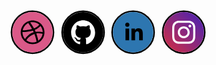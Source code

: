 <div class="wrapper">
  <div class="wrapper__links">
    <a class="social-link social-link--dribbble" id="dribbble">
    <svg class="social-svg" viewBox="0 0 600 600" xmlns="http://www.w3.org/2000/svg">
      <title>
        dribbble
      </title>
      <g class="social-group" fill="none" fill-rule="evenodd">
        <circle class="social-group__outline" stroke="#000" stroke-width="20" cx="300" cy="300" r="262.5" />
        <circle class="social-group__inner-circle" fill="#DA5988" cx="300" cy="300" r="252.5" />
        <path class="social-group__icon" d="M446.58 270.912c-1.944-9.528-4.866-18.912-8.646-27.876-3.714-8.802-8.322-17.274-13.674-25.194-5.31-7.854-11.4-15.234-18.108-21.936-6.702-6.714-14.088-12.81-21.936-18.108-7.92-5.37-16.404-9.96-25.194-13.686-8.964-3.774-18.342-6.702-27.876-8.634-9.762-2.004-19.818-3.024-29.862-3.024-10.056 0-20.1 1.02-29.874 3.024-9.528 1.932-18.912 4.866-27.87 8.634-8.79 3.726-17.274 8.322-25.206 13.686-7.854 5.298-15.234 11.388-21.936 18.108-6.708 6.702-12.792 14.088-18.096 21.936-5.358 7.92-9.96 16.392-13.674 25.194-3.798 8.964-6.708 18.348-8.658 27.876-1.998 9.75-3.012 19.806-3.012 29.856 0 10.068 1.014 20.124 3.012 29.88 1.95 9.528 4.866 18.912 8.652 27.87 3.714 8.79 8.322 17.286 13.674 25.206 5.304 7.854 11.388 15.222 18.096 21.936 6.702 6.702 14.088 12.786 21.936 18.096 7.932 5.358 16.416 9.96 25.206 13.674 8.952 3.798 18.342 6.69 27.87 8.646 9.774 2.016 19.818 3.024 29.874 3.024 10.044 0 20.1-1.008 29.862-3.024 9.54-1.956 18.912-4.854 27.876-8.646 8.79-3.714 17.274-8.322 25.194-13.674 7.854-5.31 15.234-11.388 21.936-18.096 6.702-6.714 12.798-14.088 18.108-21.936 5.358-7.92 9.96-16.416 13.674-25.206 3.786-8.952 6.702-18.342 8.646-27.87 2.004-9.762 3.012-19.818 3.012-29.88.006-10.05-1.002-20.106-3.006-29.856zm-18.684 28.602c-1.83-.396-44.694-9.624-88.218-4.152-.888-2.166-1.794-4.35-2.73-6.54-2.634-6.198-5.472-12.342-8.424-18.372 50.028-20.412 70.338-49.782 70.572-50.13 17.766 21.564 28.512 49.128 28.8 79.194zm-42.96-93.804c-.318.492-18.354 27.948-66.162 45.87-21.654-39.786-45.444-71.388-47.346-73.896 9.576-2.322 19.56-3.576 29.85-3.576 32.076 0 61.338 11.952 83.658 31.602zm-114-27.924c0 .012-.024.024-.024.024s-.138.036-.372.084c.126-.036.27-.06.396-.108zm-23.706 8.424c1.686 2.262 25.116 34.02 47.04 72.984-60.822 16.158-113.604 15.528-116.952 15.468 8.232-39.234 34.59-71.766 69.912-88.452zm-72.618 114.558c0-1.35.06-2.67.108-4.002 2.232.048 64.824 1.47 130.038-18.048 3.63 7.104 7.104 14.322 10.278 21.534-1.674.468-3.342.972-4.992 1.512-68.358 22.092-103.032 83.604-103.032 83.604s.048.036.048.06c-20.166-22.446-32.448-52.116-32.448-84.66zm126.666 126.678c-30.654 0-58.77-10.896-80.682-29.028 1.662 1.35 2.838 2.214 2.838 2.214s24.282-52.956 99.396-79.128c.282-.108.564-.186.846-.27 17.826 46.314 25.182 85.104 27.06 96.174-15.204 6.468-31.914 10.038-49.458 10.038zm70.782-21.606c-1.29-7.65-8.04-44.826-24.654-90.48 40.884-6.54 76.326 4.674 78.936 5.532-5.64 35.292-25.842 65.736-54.282 84.948z"
          fill="#000" fill-rule="nonzero" />
      </g>
    </svg>
  </a>
  <a class="social-link social-link--github" id="github">
    <svg class="social-svg" viewBox="0 0 600 600" xmlns="http://www.w3.org/2000/svg">
      <title>
        github
      </title>
      <g class="social-group" fill="none" fill-rule="evenodd">
        <circle class="social-group__outline" stroke="#000" stroke-width="20" cx="300" cy="300" r="262.5" />
        <circle class="social-group__inner-circle" fill="#000" cx="300" cy="300" r="252.5" />
        <path class="social-group__icon" d="M300 150c-82.8348 0-150 68.8393-150 153.817 0 67.9687 42.991 125.558 102.5893 145.9151 7.5 1.4063 10.2455-3.3482 10.2455-7.433 0-3.683-.134-13.3259-.2009-26.183-41.7187 9.308-50.558-20.625-50.558-20.625-6.8304-17.7456-16.6741-22.5-16.6741-22.5-13.5938-9.576 1.0044-9.375 1.0044-9.375 15.067 1.0714 22.9688 15.8705 22.9688 15.8705 13.3929 23.5045 35.0893 16.741 43.6607 12.7902 1.3393-9.9107 5.2232-16.741 9.509-20.558-33.2813-3.884-68.3036-17.076-68.3036-76.0045 0-16.808 5.8259-30.5357 15.4018-41.25-1.5402-3.884-6.6965-19.5536 1.4732-40.7143 0 0 12.5893-4.1518 41.25 15.7366 11.9866-3.4152 24.7768-5.0893 37.567-5.1562 12.7231.067 25.5803 1.741 37.5669 5.1562 28.6607-19.8884 41.183-15.7366 41.183-15.7366 8.1697 21.1607 3.0134 36.8304 1.4733 40.7143 9.5758 10.7812 15.4017 24.509 15.4017 41.25 0 59.0625-35.0892 72.0536-68.5044 75.8705 5.3571 4.7545 10.1785 14.1295 10.1785 28.4598 0 20.558-.2009 37.1652-.2009 42.1875 0 4.0849 2.6786 8.9063 10.3125 7.3661C407.076 429.308 450 371.7187 450 303.817 450 218.8393 382.8348 150 300 150z"
          fill="#FFF" fill-rule="nonzero" />
      </g>
    </svg>
  </a>
  <a class="social-link social-link--linkedin" id="linkedin">
    <svg class="social-svg" viewBox="0 0 600 600" xmlns="http://www.w3.org/2000/svg">
      <title>
        linkedin
      </title>
      <g class="social-group" fill="none" fill-rule="evenodd">
        <circle class="social-group__outline" stroke="#000" stroke-width="20" cx="300" cy="300" r="262.5" />
        <circle class="social-group__inner-circle" fill="#2D76B0" cx="300" cy="300" r="252.5" />
        <path class="social-group__icon" d="M278.9308 253.1923h43.5769v20.0539h.5923c6.0923-11.5077 20.9-23.6077 43.0692-23.6077 46.0308 0 54.577 30.2923 54.577 69.723v80.2154h-45.4385v-71.1615c0-17.0077-.2539-38.8385-23.6077-38.8385-23.6923 0-27.2462 18.5308-27.2462 37.5693v72.4307h-45.4384l-.0846-146.3846zm-74.1231 0h45.523V399.577h-45.523V253.1923zm22.8461-72.7692c14.5539 0 26.4 11.8461 26.4 26.4 0 14.5538-11.8461 26.4-26.4 26.4-14.6384 0-26.4-11.8462-26.4-26.4 0-14.5539 11.7616-26.4 26.4-26.4z"
          fill="#000" fill-rule="nonzero" />
      </g>
    </svg>
  </a>
  <a class="social-link social-link--instagram" id="instagram">
    <svg class="social-svg" viewBox="0 0 600 600" xmlns="http://www.w3.org/2000/svg">
      <title>
        instagram
      </title>
      <defs>
        <linearGradient x1="0%" y1="100%" y2="0%" id="simpleInsta">
          <stop stop-color="#D72F3F" offset="0%" />
          <stop stop-color="#4221B9" offset="100%" />
        </linearGradient>
      </defs>
      <g class="social-group" fill="none" fill-rule="evenodd">
        <circle class="social-group__outline" stroke="#000" stroke-width="20" cx="300" cy="300" r="262.5" />
        <circle class="social-group__inner-circle social-group__inner-circle--instagram" fill="url(#simpleInsta)" cx="300" cy="300"
          r="252.5" />
        <path class="social-group__icon" d="M436.8577 205.4154c-3.6808-9.4808-8.5885-17.5116-16.6192-25.5423-8.0308-8.0308-16.0616-12.9385-25.5423-16.6193-9.1462-3.5692-19.7424-6.023-35.0231-6.6923-15.3923-.6692-20.3-.8923-59.5616-.8923-39.2615 0-44.1692.1116-59.5615.8923-15.3923.6693-25.877 3.1231-35.023 6.6923-9.4808 3.6808-17.5116 8.5885-25.5424 16.6193-8.0308 8.0307-12.9384 16.0615-16.6192 25.5423-3.5692 9.1461-6.023 19.7423-6.6923 35.023-.6693 15.3924-.8923 20.3-.8923 59.5616 0 39.2615.1115 44.1692.8923 59.5615.6692 15.3923 3.123 25.877 6.6923 35.0231 3.6808 9.4808 8.5884 17.5116 16.6192 25.5423 8.0308 8.0308 16.0616 12.9385 25.5423 16.6193 9.1462 3.5692 19.7423 6.023 35.0231 6.6923 15.3923.6692 20.3.8923 59.5615.8923 39.2616 0 44.1693-.1116 59.5616-.8923 15.3923-.6693 25.8769-3.1231 35.023-6.6923 9.4808-3.6808 17.5116-8.5885 25.5424-16.6193 8.0307-8.0307 12.9384-16.0615 16.6192-25.5423 3.5692-9.1461 6.023-19.7423 6.6923-35.023.6692-15.3924.8923-20.3.8923-59.5616 0-39.2615-.1115-44.1692-.8923-59.5615-.6692-15.3923-3.123-25.877-6.6923-35.0231zm-19.2962 152.9192c-.6692 14.0539-3.0115 21.75-5.0192 26.7692-2.5654 6.6924-5.8 11.6-10.8192 16.6193-5.0193 5.0192-9.8154 8.1423-16.6193 10.8192-5.1307 2.0077-12.7153 4.35-26.7692 5.0192-15.2808.6693-19.7423.8923-58.3346.8923s-43.1654-.1115-58.3346-.8923c-14.0539-.6692-21.75-3.0115-26.7692-5.0192-6.6924-2.5654-11.6-5.8-16.6193-10.8192-5.0192-5.0193-8.1423-9.8154-10.8192-16.6193-2.0077-5.1307-4.35-12.7153-5.0192-26.7692-.6693-15.2808-.8923-19.8538-.8923-58.3346s.1115-43.1654.8923-58.3346c.6692-14.0539 3.0115-21.75 5.0192-26.7692 2.5654-6.6924 5.8-11.6 10.8192-16.6193 5.0193-5.0192 9.8154-8.1423 16.6193-10.8192 5.1307-2.0077 12.7153-4.35 26.7692-5.0192 15.2808-.6693 19.8538-.8923 58.3346-.8923s43.1654.1115 58.3346.8923c14.0539.6692 21.75 3.0115 26.7692 5.0192 6.6924 2.5654 11.6 5.8 16.6193 10.8192 5.0192 5.0193 8.1423 9.8154 10.8192 16.6193 2.0077 5.1307 4.35 12.7153 5.0192 26.7692.6693 15.2808.8923 19.8538.8923 58.3346s-.223 43.1654-.8923 58.3346zM300 225.827c-40.9346 0-74.173 33.2385-74.173 74.1731s33.2384 74.173 74.173 74.173 74.173-33.2384 74.173-74.173-33.2384-74.173-74.173-74.173zm0 122.3577c-26.5462 0-48.1846-21.527-48.1846-48.1846 0-26.5462 21.527-48.1846 48.1846-48.1846 26.6577 0 48.1846 21.527 48.1846 48.1846 0 26.5462-21.6384 48.1846-48.1846 48.1846zm77.073-107.9692c-9.548 0-17.2884-7.7403-17.2884-17.2885 0-9.5481 7.7403-17.2884 17.2885-17.2884 9.5481 0 17.2884 7.7403 17.2884 17.2884 0 9.5482-7.7403 17.2885-17.2884 17.2885z"
          fill="#FFF" fill-rule="nonzero" />
      </g>
    </svg>
  </a>
  </div>
</div>

<style>
  $color-primary: #81c2de;
$color-primary-light: #b4f5ff;
$color-primary-dark: #4f92ac;

$color-white: #FFFBFA;

$color-black: #191308;

.wrapper {
  display: flex;
  justify-content: space-around;
  align-items: center;
  width: 800px;
  height: 600px;
  background-image: linear-gradient(to bottom right, rgba($color-primary,1),rgba($color-primary-dark,1));
  transition: all .4s ease-out;
  
  &__links {
    display: flex;
    justify-content: space-between;
    align-items: center;
    width: 70%;
  }
}

.social-link {

  &--linkedin {
    color: #2d76b0;
  }

  &--github {
    color: #000;
  }

  &--instagram {
    color: #9a2970;
  }

  &--dribbble {
    color: #b53561;
  }

  & .social-svg {
    width: 4.8rem;
    height: 4.8rem;

    & .social-group {

      &__icon {
        fill: $color-black;
        transition: all .2s;
      }

      &__inner-circle {
        fill: transparent;
        transition: all .2s;
      }

      &__outline {
        stroke: $color-black;
        transform-origin: 50% 50%;
        transition: all .2s;
      }
  
  }

  &:hover, &:active, &:focus {

    & .social-group {

      &__icon {
        fill: $color-white;
        transition: all .45s;
      }

      &__inner-circle {
        fill: currentColor;
        transition: all .45s;

        &--instagram {
          fill: url(#simpleInsta) !important;
        }

      }

      &__outline {
        stroke: currentColor;
        transform: scale(1.1);
        transition: all .45s;
      }

    } 

  }

  }

}
  
</style>

<!--
**prebenohre/prebenohre** is a ✨ _special_ ✨ repository because its `README.md` (this file) appears on your GitHub profile.

Here are some ideas to get you started:

- 🔭 I’m currently working on ...
- 🌱 I’m currently learning ...
- 👯 I’m looking to collaborate on ...
- 🤔 I’m looking for help with ...
- 💬 Ask me about ...
- 📫 How to reach me: ...
- 😄 Pronouns: ...
- ⚡ Fun fact: ...
-->
